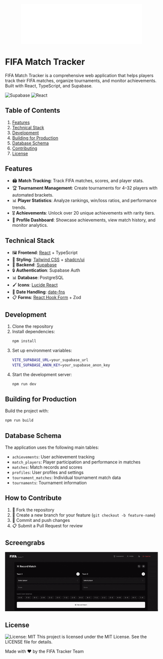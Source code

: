 
<p align="center">
    <img src="./public/images/fifa-white.svg" alt="FIFA Tracker Logo" width="400px" />
</p>

# FIFA Match Tracker

FIFA Match Tracker is a comprehensive web application that helps players track their FIFA matches, organize tournaments, and monitor achievements. Built with React, TypeScript, and Supabase.

![Supabase](https://img.shields.io/badge/Supabase-3ECF8E?style=for-the-badge&logo=supabase&logoColor=white)
![React](https://img.shields.io/badge/React-20232A?style=for-the-badge&logo=react&logoColor=61DAFB)

## Table of Contents
1. [Features](#features)
2. [Technical Stack](#technical-stack)
3. [Development](#development)
4. [Building for Production](#building-for-production)
5. [Database Schema](#database-schema)
6. [Contributing](#contributing)
7. [License](#license)

## Features

- 🏟 **Match Tracking**: Track FIFA matches, scores, and player stats.
- 🏆 **Tournament Management**: Create tournaments for 4–32 players with automated brackets.
- 📊 **Player Statistics**: Analyze rankings, win/loss ratios, and performance trends.
- 🎖 **Achievements**: Unlock over 20 unique achievements with rarity tiers.
- 🏅 **Profile Dashboard**: Showcase achievements, view match history, and monitor analytics.

## Technical Stack
- 🖼️ **Frontend**: [React](https://reactjs.org/) + TypeScript
- 🎨 **Styling**: [Tailwind CSS](https://tailwindcss.com/) + [shadcn/ui](https://ui.shadcn.dev/)
- 🚀 **Backend**: [Supabase](https://supabase.io/)
- 🔒 **Authentication**: Supabase Auth
- 📊 **Database**: PostgreSQL
- 🖌️ **Icons**: [Lucide React](https://lucide.dev/)
- 📅 **Date Handling**: [date-fns](https://date-fns.org/)
- 📋 **Forms**: [React Hook Form](https://react-hook-form.com/) + Zod

## Development

1. Clone the repository
2. Install dependencies:
   ```bash
   npm install
   ```
3. Set up environment variables:
   ```bash
   VITE_SUPABASE_URL=your_supabase_url
   VITE_SUPABASE_ANON_KEY=your_supabase_anon_key
   ```
4. Start the development server:
   ```bash
   npm run dev
   ```

## Building for Production

Build the project with:
```bash
npm run build
```

## Database Schema

The application uses the following main tables:
- `achievements`: User achievement tracking
- `match_players`: Player participation and performance in matches
- `matches`: Match records and scores
- `profiles`: User profiles and settings
- `tournament_matches`: Individual tournament match data
- `tournaments`: Tournament information

## How to Contribute

1. 🍴 Fork the repository 
2. 🌿 Create a new branch for your feature (`git checkout -b feature-name`)
3. 🚀 Commit and push changes
4. 📋 Submit a Pull Request for review

## Screengrabs
<p align="center">
  <img src="./public/images/readme_screenshot_1.gif" alt="Demo" width="700px" />
</p>

## License

![License: MIT](https://img.shields.io/badge/License-MIT-blue.svg)
This project is licensed under the MIT License. See the LICENSE file for details.

<p>
    Made with ❤️ by the FIFA Tracker Team
</p>

